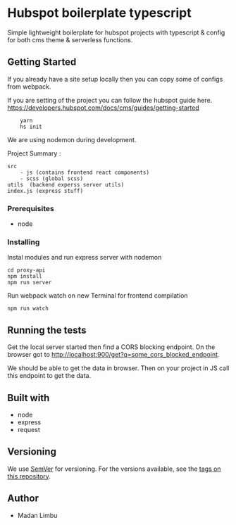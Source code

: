 # Hubspot boilerplate typescript

Simple lightweight boilerplate for hubspot projects with typescript & config for both cms theme & serverless functions.

## Getting Started

If you already have a site setup locally then you can copy some of configs from webpack.

If you are setting of the project you can follow the hubspot guide here. https://developers.hubspot.com/docs/cms/guides/getting-started

```
    yarn
    hs init
```

We are using nodemon during development.

Project Summary : 

    src 
        - js (contains frontend react components)
        - scss (global scss)
    utils  (backend experss server utils)
    index.js (express stuff)
         
### Prerequisites

- node

### Installing

Instal modules and run express server with nodemon
```
cd proxy-api
npm install
npm run server
```

Run webpack watch on new Terminal for frontend compilation

``
npm run watch
``

## Running the tests

Get the local server started then find a CORS blocking endpoint. On the browser got to [http://localhost:900/get?q=some_cors_blocked_endpoint]().

We should be able to get the data in browser. Then on your project in JS call this endpoint to get the data.
 
## Built with

- node
- express
- request

## Versioning

We use [SemVer](https://semver.org/) for versioning. For the versions available, see the [tags on this repository](https://github.com/madan95/dockerTemple/tags).

## Author

- Madan Limbu